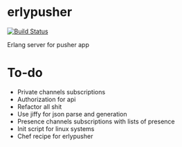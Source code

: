 erlypusher
==========

[![Build Status](https://travis-ci.org/arrowcircle/erlypusher.png?branch=master)](https://travis-ci.org/arrowcircle/erlypusher)

Erlang server for pusher app

# To-do
* Private channels subscriptions
* Authorization for api
* Refactor all shit
* Use jiffy for json parse and generation
* Presence channels subscriptions with lists of presence
* Init script for linux systems
* Chef recipe for erlypusher


